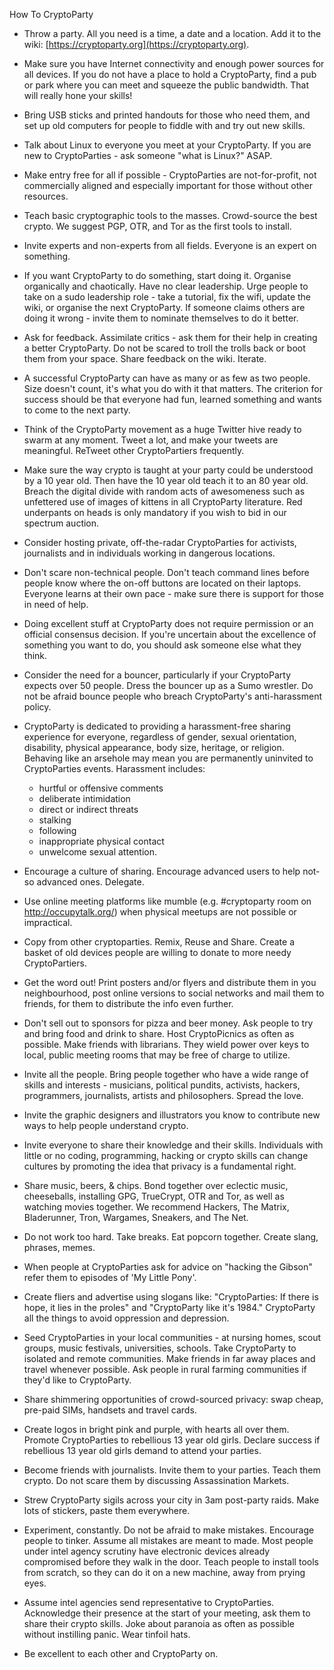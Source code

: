 How To CryptoParty

 * Throw a party. All you need is a time, a date and a location. Add it to the wiki: [https://cryptoparty.org](https://cryptoparty.org).

 * Make sure you have Internet connectivity and enough power sources for all devices. If you do not have a place to hold a CryptoParty, find a pub or park where you can meet and squeeze the public bandwidth. That will really hone your skills!

 * Bring USB sticks and printed handouts for those who need them, and set up old computers for people to fiddle with and try out new skills.

 * Talk about Linux to everyone you meet at your CryptoParty. If you are new to CryptoParties - ask someone "what is Linux?" ASAP.

 * Make entry free for all if possible - CryptoParties are not-for-profit, not commercially aligned and especially important for those without other resources.

 * Teach basic cryptographic tools to the masses. Crowd-source the best crypto. We suggest PGP, OTR, and Tor as the first tools to install.

 * Invite experts and non-experts from all fields. Everyone is an expert on something.

 * If you want CryptoParty to do something, start doing it. Organise organically and chaotically. Have no clear leadership. Urge people to take on a sudo leadership role - take a tutorial, fix the wifi, update the wiki, or organise the next CryptoParty. If someone claims others are doing it wrong - invite them to nominate themselves to do it better.

 * Ask for feedback. Assimilate critics - ask them for their help in creating a better CryptoParty. Do not be scared to troll the trolls back or boot them from your space. Share feedback on the wiki. Iterate.

 * A successful CryptoParty can have as many or as few as two people. Size doesn't count, it's what you do with it that matters. The criterion for success should be that everyone had fun, learned something and wants to come to the next party.

 * Think of the CryptoParty movement as a huge Twitter hive ready to swarm at any moment. Tweet a lot, and make your tweets are meaningful. ReTweet other CryptoPartiers frequently.

 * Make sure the way crypto is taught at your party could be understood by a 10 year old. Then have the 10 year old teach it to an 80 year old. Breach the digital divide with random acts of awesomeness such as unfettered use of images of kittens in all CryptoParty literature. Red underpants on heads is only mandatory if you wish to bid in our spectrum auction.

 * Consider hosting private, off-the-radar CryptoParties for activists, journalists and in individuals working in dangerous locations.

 * Don't scare non-technical people. Don't teach command lines before people know where the on-off buttons are located on their laptops. Everyone learns at their own pace -  make sure there is support for those in need of help.

 * Doing excellent stuff at CryptoParty does not require permission or an official consensus decision. If you're uncertain about the excellence of something you want to do, you should ask someone else what they think.

 * Consider the need for a bouncer, particularly if your CryptoParty expects over 50 people. Dress the bouncer up as a Sumo wrestler. Do not be afraid bounce people who breach CryptoParty's anti-harassment policy.

 * CryptoParty is dedicated to providing a harassment-free sharing experience for everyone, regardless of gender, sexual orientation, disability, physical appearance, body size, heritage, or religion. Behaving like an arsehole may mean you are permanently uninvited to CryptoParties events. Harassment includes:

   * hurtful or offensive comments
   * deliberate intimidation
   * direct or indirect threats
   * stalking
   * following
   * inappropriate physical contact
   * unwelcome sexual attention.

 * Encourage a culture of sharing. Encourage advanced users to help not-so advanced ones. Delegate.

 * Use online meeting platforms like mumble (e.g. #cryptoparty room on http://occupytalk.org/) when physical meetups are not possible or impractical.

 * Copy from other cryptoparties. Remix, Reuse and Share. Create a basket of old devices people are willing to donate to more needy CryptoPartiers. 

 * Get the word out! Print posters and/or flyers and distribute them in you neighbourhood, post online versions to social networks and mail them to friends, for them to distribute the info even further.

 * Don't sell out to sponsors for pizza and beer money. Ask people to try and bring food and drink to share. Host CryptoPicnics as often as possible. Make friends with librarians. They wield power over keys to local, public meeting rooms that may be free of charge to utilize.

 * Invite all the people. Bring people together who have a wide range of skills and interests - musicians, political pundits, activists, hackers, programmers, journalists, artists and philosophers. Spread the love.

 * Invite the graphic designers and illustrators you know to contribute new ways to help people understand crypto.

 * Invite everyone to share their knowledge and their skills. Individuals with little or no coding, programming, hacking or crypto skills can change cultures by promoting the idea that privacy is a fundamental right.

 * Share music, beers, & chips. Bond together over eclectic music, cheeseballs, installing GPG, TrueCrypt, OTR and Tor, as well as watching movies together. We recommend Hackers, The Matrix, Bladerunner, Tron, Wargames, Sneakers, and The Net.

 * Do not work too hard. Take breaks. Eat popcorn together. Create slang, phrases, memes.

 * When people at CryptoParties ask for advice on "hacking the Gibson" refer them to episodes of 'My Little Pony'.

 * Create fliers and advertise using slogans like: "CryptoParties: If there is hope, it lies in the proles" and "CryptoParty like it's 1984." CryptoParty all the things to avoid oppression and depression.

 * Seed CryptoParties in your local communities - at nursing homes, scout groups, music festivals, universities, schools. Take CryptoParty to isolated and remote communities. Make friends in far away places and travel whenever possible. Ask people in rural farming communities if they'd like to CryptoParty.

 * Share shimmering opportunities of crowd-sourced privacy: swap cheap, pre-paid SIMs, handsets and travel cards.

 * Create logos in bright pink and purple, with hearts all over them. Promote CryptoParties to rebellious 13 year old girls. Declare success if rebellious 13 year old girls demand to attend your parties.

 * Become friends with journalists. Invite them to your parties. Teach them crypto. Do not scare them by discussing Assassination Markets.

 * Strew CryptoParty sigils across your city in 3am post-party raids. Make lots of stickers, paste them everywhere.

 * Experiment, constantly. Do not be afraid to make mistakes. Encourage people to tinker. Assume all mistakes are meant to made. Most people under intel agency scrutiny have electronic devices already compromised before they walk in the door. Teach people to install tools from scratch, so they can do it on a new machine, away from prying eyes.

 * Assume intel agencies send representative to CryptoParties. Acknowledge their presence at the start of your meeting, ask them to share their crypto skills. Joke about paranoia as often as possible without instilling panic. Wear tinfoil hats.

 * Be excellent to each other and CryptoParty on.
